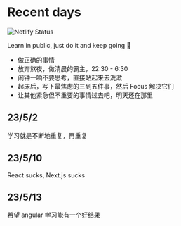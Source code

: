 # Recent days

![Netlify Status](https://api.netlify.com/api/v1/badges/0e06d4c8-e0a8-44fa-909f-94f6bf7a3266/deploy-status)

Learn in public, just do it and keep going 🐼

- 做正确的事情
- 放弃熬夜，做清晨的霸主，22:30 - 6:30
- 闹钟一响不要思考，直接站起来去洗漱
- 起床后，写下最焦虑的三到五件事，然后 Focus 解决它们
- 让其他紧急但不重要的事情过去吧，明天还在那里

<Badge type="info" text="todo" />
<Badge type="tip" text="done" />
<Badge type="warning" text="on-hold" />
<Badge type="danger" text="undone" />


## 23/5/2

学习就是不断地重复，再重复


## 23/5/10

React sucks, Next.js sucks


## 23/5/13

希望 angular 学习能有一个好结果
